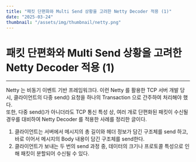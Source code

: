 ```yaml
---
title: "패킷 단편화와 Multi Send 상황을 고려한 Netty Decoder 적용 (1)"
date: "2025-03-24"
thumbnail: "/assets/img/thumbnail/netty.png"
---
```


# 패킷 단편화와 Multi Send 상황을 고려한 Netty Decoder 적용 (1)
---

Netty 는 비동기 이벤트 기반 프레임워크다. 이런 Netty 를 활용한 TCP 서버 개발 당시, 클라이언트의 다중 send() 요청을 하나의 Transaction 으로 간주하여 처리해야 했다.   
또한, 다중 send()가 아니더라도 TCP 통신 특성 상, 여러 개로 단편화된 패킷이 수신될 경우를 대비하여 Netty Decoder 를 적용한 사례를 정리한 글이다.

1. 클라이언트는 서버에서 메시지의 총 길이와 헤더 정보가 담긴 구조체를 send 하고, 바로 이어서 메시지의 Body 내용이 담긴 구조체를 send한다. 
2. 클라이언트가 보내는 두 번의 send 과정 중, 데이터의 크기나 프로토콜 특성으로 인해 패킷이 분할되어 수신될 수 있다.